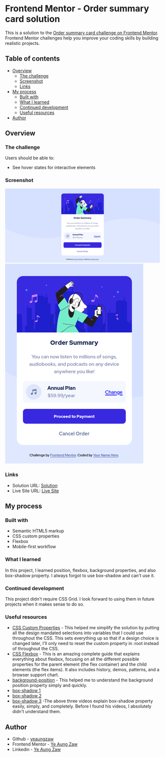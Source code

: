 # Frontend Mentor - Order summary card solution

This is a solution to the [Order summary card challenge on Frontend Mentor](https://www.frontendmentor.io/challenges/order-summary-component-QlPmajDUj). Frontend Mentor challenges help you improve your coding skills by building realistic projects. 

## Table of contents

- [Overview](#overview)
  - [The challenge](#the-challenge)
  - [Screenshot](#screenshot)
  - [Links](#links)
- [My process](#my-process)
  - [Built with](#built-with)
  - [What I learned](#what-i-learned)
  - [Continued development](#continued-development)
  - [Useful resources](#useful-resources)
- [Author](#author)

## Overview

### The challenge

Users should be able to:

- See hover states for interactive elements

### Screenshot

![Desktop Screenshot](images/screenshot-desktop.png)
![Mobile Screenshot](images/screenshot-mobile.png)

### Links

- Solution URL: [Solution](https://github.com/yeaungzaw/week3-frontend-speedrun/tree/main/docs/order-summary-component)
- Live Site URL: [Live Site](https://yeaungzaw.github.io/week3-frontend-speedrun/order-summary-component/index.html)

## My process

### Built with

- Semantic HTML5 markup
- CSS custom properties
- Flexbox
- Mobile-first workflow

### What I learned

In this project, I learned position, flexbox, background properties, and also box-shadow property. I always forgot to use box-shadow and can't use it.

### Continued development

This project didn't require CSS Grid. I look forward to using them in future projects when it makes sense to do so.

### Useful resources

- [CSS Custom Properties](https://developer.mozilla.org/en-US/docs/Web/CSS/Using_CSS_custom_properties) - This helped me simplify the solution by putting all the design mandated selections into variables that I could use throughout the CSS. This sets everything up so that if a design choice is changed later, I'll only need to reset the custom property in :root instead of throughout the CSS.
- [CSS Flexbox](https://css-tricks.com/snippets/css/a-guide-to-flexbox/) - This is an amazing complete guide that explains everything about flexbox, focusing on all the different possible properties for the parent element (the flex container) and the child elements (the flex items). It also includes history, demos, patterns, and a browser support chart.
- [background-position](https://developer.mozilla.org/en-US/docs/Web/CSS/background-position) - This helped me to understand the background position property simply and quickly.
- [box-shadow 1](https://youtu.be/-JNRQ5HjNeI)
- [box-shadow 2](https://youtu.be/Yon4l3MUBGY)
- [box-shadow 3](https://youtu.be/Yon4l3MUBGY)
-The above three videos explain box-shadow property easily, simply, and completely. Before I found his videos, I absolutely didn't understand them.

## Author

- Github  - [yeaungzaw](https://github.com/yeaungzaw)
- Frontend Mentor - [Ye Aung Zaw](https://www.frontendmentor.io/profile/yourusername)
- Linkedin - [Ye Aung Zaw](https://www.linkedin.com/in/yeaungzaw/)
